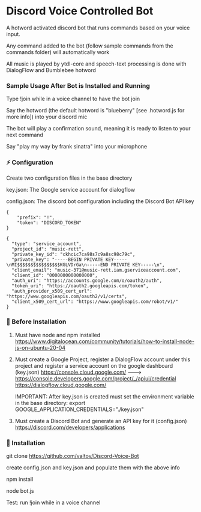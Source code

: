 # Discord Voice Controlled Bot

A hotword activated discord bot that runs commands based on your voice input.
 
Any command added to the bot (follow sample commands from the commands folder) will automatically work

All music is played by ytdl-core and speech-text processing is done with DialogFlow and Bumblebee hotword

### Sample Usage After Bot is Installed and Running

Type !join while in a voice channel to have the bot join

Say the hotword (the default hotword is "blueberry" [see .hotword.js for more info]) into your discord mic

The bot will play a confirmation sound, meaning it is ready to listen to your next command

Say "play my way by frank sinatra" into your microphone

### ⚡ Configuration

Create two configuration files in the base directory

key.json: The Google service account for dialogflow

config.json: The discord bot configuration including the Discord Bot API key

```sample config.json
{
    "prefix": "!",
    "token": "DISCORD_TOKEN"
}
```

```sample key.json
{
  "type": "service_account",
  "project_id": "music-rett",
  "private_key_id": "ckhcic7ca98s7c9a8sc98c79c",
  "private_key": "-----BEGIN PRIVATE KEY-----\nMI$$$$$$$$$$$$$$$$KGLVDrGa\n-----END PRIVATE KEY-----\n",
  "client_email": "music-371@music-rett.iam.gserviceaccount.com",
  "client_id": "0000000000000000",
  "auth_uri": "https://accounts.google.com/o/oauth2/auth",
  "token_uri": "https://oauth2.googleapis.com/token",
  "auth_provider_x509_cert_url": "https://www.googleapis.com/oauth2/v1/certs",
  "client_x509_cert_url": "https://www.googleapis.com/robot/v1/"
}
```
### 📑 Before Installation
1. Must have node and npm installed
   https://www.digitalocean.com/community/tutorials/how-to-install-node-js-on-ubuntu-20-04

2. Must create a Google Project, register a DialogFlow account under this project and register a service account on the google dashboard (key.json)
   https://console.cloud.google.com/   ---> https://console.developers.google.com/project/_/apiui/credential
   https://dialogflow.cloud.google.com/

   IMPORTANT: After key.json is created must set the environment variable in the base directory:
   export GOOGLE_APPLICATION_CREDENTIALS="./key.json"

3. Must create a Discord Bot and generate an API key for it (config.json)
   https://discord.com/developers/applications

### 📑 Installation

git clone https://github.com/valtov/Discord-Voice-Bot

create config.json and key.json and populate them with the above info

npm install

node bot.js

Test:
run !join while in a voice channel